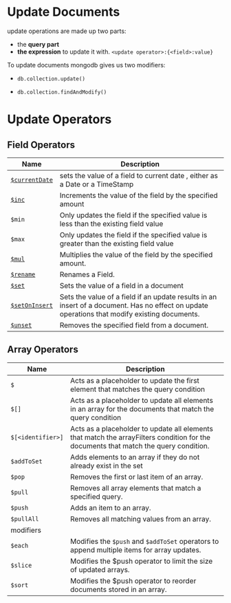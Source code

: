 # Update Documents

update operations are made up two parts:

- the **query part**
- **the expression** to update it with. ``<update operator>:{<field>:value}``

To update documents mongodb gives us two modifiers:

- ```db.collection.update()```

- ```db.collection.findAndModify()```

# Update Operators

## Field Operators

| Name                                                               | Description                                                                                                                                   |
| ------------------------------------------------------------------ | --------------------------------------------------------------------------------------------------------------------------------------------- |
| [```$currentDate```](/course/crud/updateOperators/$currentDate.md) | sets the value of a field to current date , either as a Date or a TimeStamp                                                                   |
| [```$inc```](/course/crud/updateOperators/$inc.md)                 | Increments the value of the field by the specified amount                                                                                     |
| ```$min```                                                         | Only updates the field if the specified value is less than the existing field value                                                           |
| ```$max```                                                         | Only updates the field if the specified value is greater than the existing field value                                                        |
| [```$mul```](/course/crud/updateOperators/$mul.md)                 | Multiplies the value of the field by the specified amount.                                                                                    |
| [```$rename```](/course/crud/updateOperators/$rename.md)           | Renames a Field.                                                                                                                              |  |
| [```$set```](/course/crud/updateOperators/$set.md)                 | Sets the value of a field in a document                                                                                                       |
| [```$setOnInsert```](/course/crud/updateOperators/$setOnInsert.md) | Sets the value of a field if an update results in an insert of a document. Has no effect on update operations that modify existing documents. |
| [```$unset```](/course/crud/updateOperators/$unset.md)             | Removes the specified field from a document.                                                                                                  |

## Array Operators

| Name                  | Description                                                                                                                          |
| --------------------- | ------------------------------------------------------------------------------------------------------------------------------------ |
| ```$```               | Acts as a placeholder to update the first element that matches the query condition                                                   |
| ```$[]```             | Acts as a placeholder to update all elements in an array for the documents that match the query condition                            |
| ```$[<identifier>]``` | Acts as a placeholder to update all elements that match the arrayFilters condition for the documents that match the query condition. |
| ```$addToSet```       | Adds elements to an array if they do not already exist in the set                                                                    |
| ```$pop```            | Removes the first or last item of an array.                                                                                          |
| ```$pull```           | Removes all array elements that match a specified query.                                                                             |
| ```$push```           | Adds an item to an array.                                                                                                            |
| ```$pullAll```        | Removes all matching values from an array.                                                                                           |
| modifiers             |
| ```$each```           | Modifies the ```$push``` and ```$addToSet``` operators to append multiple items for array updates.                                   |
| ```$slice```          | Modifies the $push operator to limit the size of updated arrays.                                                                     |
| ```$sort```           | Modifies the $push operator to reorder documents stored in an array.                                                                 |
